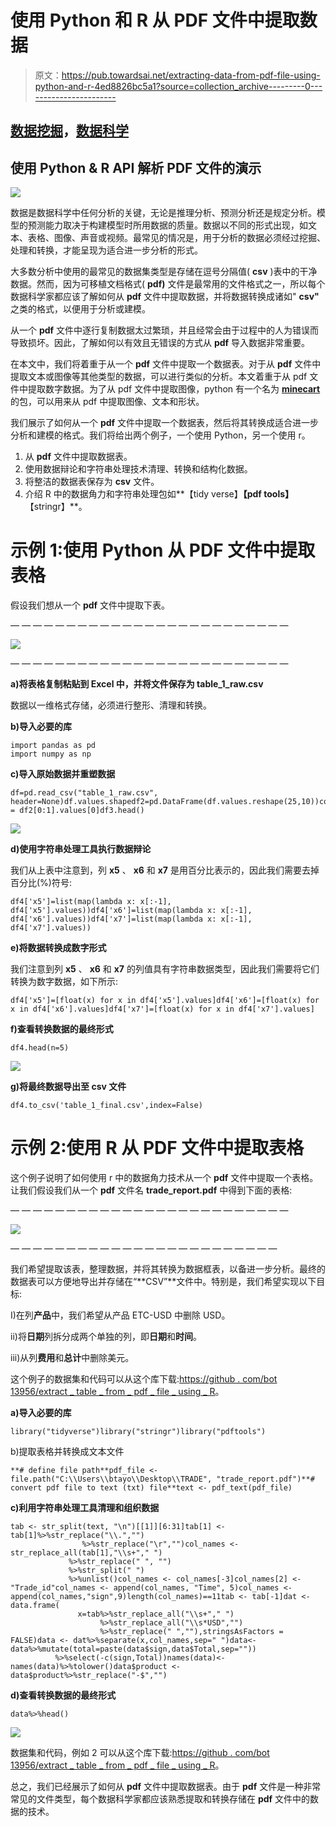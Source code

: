 # 使用 Python 和 R 从 PDF 文件中提取数据

> 原文：<https://pub.towardsai.net/extracting-data-from-pdf-file-using-python-and-r-4ed8826bc5a1?source=collection_archive---------0----------------------->

## [数据挖掘](https://towardsai.net/p/category/data-mining)，[数据科学](https://towardsai.net/p/category/data-science)

## 使用 Python & R API 解析 PDF 文件的演示

![](img/6b37f2368e9c80beeb0f17c6049a4a3c.png)

数据是数据科学中任何分析的关键，无论是推理分析、预测分析还是规定分析。模型的预测能力取决于构建模型时所用数据的质量。数据以不同的形式出现，如文本、表格、图像、声音或视频。最常见的情况是，用于分析的数据必须经过挖掘、处理和转换，才能呈现为适合进一步分析的形式。

大多数分析中使用的最常见的数据集类型是存储在逗号分隔值( **csv** )表中的干净数据。然而，因为可移植文档格式( **pdf)** 文件是最常用的文件格式之一，所以每个数据科学家都应该了解如何从 **pdf** 文件中提取数据，并将数据转换成诸如" **csv"** 之类的格式，以便用于分析或建模。

从一个 **pdf** 文件中逐行复制数据太过繁琐，并且经常会由于过程中的人为错误而导致损坏。因此，了解如何以有效且无错误的方式从 **pdf** 导入数据非常重要。

在本文中，我们将着重于从一个 **pdf** 文件中提取一个数据表。对于从 **pdf** 文件中提取文本或图像等其他类型的数据，可以进行类似的分析。本文着重于从 pdf 文件中提取数字数据。为了从 pdf 文件中提取图像，python 有一个名为 [**minecart**](https://pypi.org/project/minecart/) 的包，可以用来从 pdf 中提取图像、文本和形状。

我们展示了如何从一个 **pdf** 文件中提取一个数据表，然后将其转换成适合进一步分析和建模的格式。我们将给出两个例子，一个使用 Python，另一个使用 r。

1.  从 **pdf** 文件中提取数据表。
2.  使用数据辩论和字符串处理技术清理、转换和结构化数据。
3.  将整洁的数据表保存为 **csv** 文件。
4.  介绍 R 中的数据角力和字符串处理包如**【tidy verse】****【pdf tools】****【stringr】**。

# 示例 1:使用 Python 从 PDF 文件中提取表格

假设我们想从一个 **pdf** 文件中提取下表。

— — — — — — — — — — — — — — — — — — — — — — — — —

![](img/d1bda41c61c9b30b4220cf77dfdb27ef.png)

— — — — — — — — — — — — — — — — — — — — — — — — —

**a)将表格复制粘贴到 Excel 中，并将文件保存为 table_1_raw.csv**

数据以一维格式存储，必须进行整形、清理和转换。

**b)导入必要的库**

```
import pandas as pd
import numpy as np
```

**c)导入原始数据并重塑数据**

```
df=pd.read_csv("table_1_raw.csv", header=None)df.values.shapedf2=pd.DataFrame(df.values.reshape(25,10))column_names=df2[0:1].values[0]df3=df2[1:]df3.columns = df2[0:1].values[0]df3.head()
```

![](img/f0dd8160ca02217e530aa85ffc8dcde3.png)

**d)使用字符串处理工具执行数据辩论**

我们从上表中注意到，列 **x5** 、 **x6** 和 **x7** 是用百分比表示的，因此我们需要去掉百分比(%)符号:

```
df4['x5']=list(map(lambda x: x[:-1], df4['x5'].values))df4['x6']=list(map(lambda x: x[:-1], df4['x6'].values))df4['x7']=list(map(lambda x: x[:-1], df4['x7'].values))
```

**e)将数据转换成数字形式**

我们注意到列 **x5** 、 **x6** 和 **x7** 的列值具有字符串数据类型，因此我们需要将它们转换为数字数据，如下所示:

```
df4['x5']=[float(x) for x in df4['x5'].values]df4['x6']=[float(x) for x in df4['x6'].values]df4['x7']=[float(x) for x in df4['x7'].values]
```

**f)查看转换数据的最终形式**

```
df4.head(n=5)
```

![](img/2f81e95326460c2128fbf62a0e7aebb1.png)

**g)将最终数据导出至 csv 文件**

```
df4.to_csv('table_1_final.csv',index=False)
```

# 示例 2:使用 R 从 PDF 文件中提取表格

这个例子说明了如何使用 r 中的数据角力技术从一个 **pdf** 文件中提取一个表格。让我们假设我们从一个 **pdf** 文件名 **trade_report.pdf** 中得到下面的表格:

— — — — — — — — — — — — — — — — — — — — — — — — —

![](img/209bdd40eb2284298ded4f37118a3fba.png)

— — — — — — — — — — — — — — — — — — — — — — — —

我们希望提取该表，整理数据，并将其转换为数据框表，以备进一步分析。最终的数据表可以方便地导出并存储在“**CSV”**文件中。特别是，我们希望实现以下目标:

I)在列**产品**中，我们希望从产品 ETC-USD 中删除 USD。

ii)将**日期**列拆分成两个单独的列，即**日期**和**时间**。

iii)从列**费用**和**总计**中删除美元。

这个例子的数据集和代码可以从这个库下载:[https://github . com/bot 13956/extract _ table _ from _ pdf _ file _ using _ R](https://github.com/bot13956/extract_table_from_pdf_file_using_R)。

**a)导入必要的库**

```
library("tidyverse")library("stringr")library("pdftools")
```

b)提取表格并转换成文本文件

```
**# define file path**pdf_file <- file.path("C:\\Users\\btayo\\Desktop\\TRADE", "trade_report.pdf")**# convert pdf file to text (txt) file**text <- pdf_text(pdf_file)
```

**c)利用字符串处理工具清理和组织数据**

```
tab <- str_split(text, "\n")[[1]][6:31]tab[1] <- tab[1]%>%str_replace("\\.","")
                %>%str_replace("\r","")col_names <- str_replace_all(tab[1],"\\s+"," ")
             %>%str_replace(" ", "")
             %>%str_split(" ")
             %>%unlist()col_names <- col_names[-3]col_names[2] <- "Trade_id"col_names <- append(col_names, "Time", 5)col_names <- append(col_names,"sign",9)length(col_names)==11tab <- tab[-1]dat <- data.frame(
               x=tab%>%str_replace_all("\\s+"," ")
                    %>%str_replace_all("\\s*USD","")
                    %>%str_replace(" ",""),stringsAsFactors = FALSE)data <- dat%>%separate(x,col_names,sep=" ")data<-data%>%mutate(total=paste(data$sign,data$Total,sep=""))
          %>%select(-c(sign,Total))names(data)<- names(data)%>%tolower()data$product <- data$product%>%str_replace("-$","")
```

**d)查看转换数据的最终形式**

```
data%>%head()
```

![](img/3e7e8e2a4aef251b4fb7c49abab45167.png)

数据集和代码，例如 2 可以从这个库下载:[https://github . com/bot 13956/extract _ table _ from _ pdf _ file _ using _ R](https://github.com/bot13956/extract_table_from_pdf_file_using_R)。

总之，我们已经展示了如何从 **pdf** 文件中提取数据表。由于 **pdf** 文件是一种非常常见的文件类型，每个数据科学家都应该熟悉提取和转换存储在 **pdf** 文件中的数据的技术。